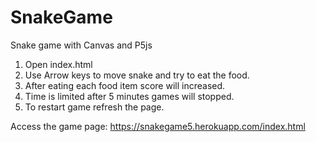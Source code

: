 # SnakeGame
Snake game with Canvas and P5js

1. Open index.html
2. Use Arrow keys to move snake and try to eat the food.
3. After eating each food item score will increased.
4. Time is limited after 5 minutes games will stopped.
5. To restart game refresh the page.

Access the game page:
https://snakegame5.herokuapp.com/index.html
